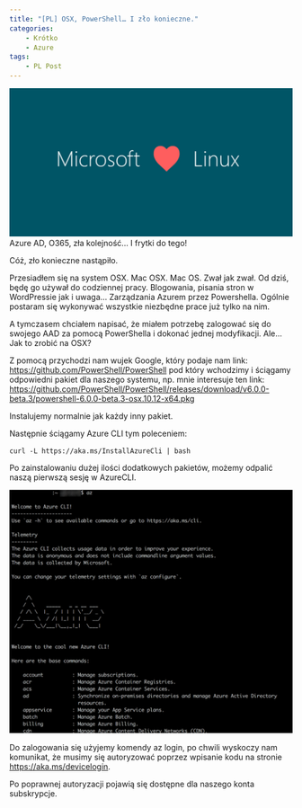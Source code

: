 ```yaml
---
title: "[PL] OSX, PowerShell… I zło konieczne."
categories:
    - Krótko
    - Azure
tags:
    - PL Post
---
```

![[PL] OSX, PowerShell… I zło konieczne!](/assets/images/posts/osx-powershell-i-zlo-konieczne/top.jpg)Azure AD, O365, zła kolejność… I frytki do tego!

Cóż, zło konieczne nastąpiło.

Przesiadłem się na system OSX. Mac OSX. Mac OS. Zwał jak zwał.  Od dziś, będę go używał do codziennej pracy. Blogowania, pisania stron w WordPressie jak i uwaga… Zarządzania Azurem przez Powershella. Ogólnie postaram się wykonywać wszystkie niezbędne prace już tylko na nim.

A tymczasem chciałem napisać, że miałem potrzebę zalogować się do swojego AAD za pomocą PowerShella i dokonać jednej modyfikacji. Ale… Jak to zrobić na OSX?

Z pomocą przychodzi nam wujek Google, który podaje nam link: https://github.com/PowerShell/PowerShell pod który wchodzimy i ściągamy odpowiedni pakiet dla naszego systemu, np. mnie interesuje ten link: https://github.com/PowerShell/PowerShell/releases/download/v6.0.0-beta.3/powershell-6.0.0-beta.3-osx.10.12-x64.pkg

Instalujemy normalnie jak każdy inny pakiet.

Następnie ściągamy Azure CLI tym poleceniem:

```
curl -L https://aka.ms/InstallAzureCli | bash
```

Po zainstalowaniu dużej ilości dodatkowych pakietów, możemy odpalić naszą pierwszą sesję w AzureCLI.

![[PL] OSX, PowerShell… I zło konieczne!](/assets/images/posts/osx-powershell-i-zlo-konieczne/01.png)

Do zalogowania się użyjemy komendy az login, po chwili wyskoczy nam komunikat, że musimy się autoryzować poprzez wpisanie kodu na stronie https://aka.ms/devicelogin.

Po poprawnej autoryzacji pojawią się dostępne dla naszego konta subskrypcje.
